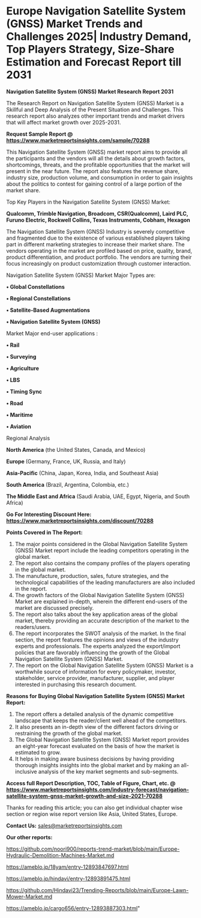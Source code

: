 # Europe Navigation Satellite System (GNSS) Market Trends and Challenges 2025| Industry Demand, Top Players Strategy, Size-Share Estimation and Forecast Report till 2031

<strong>Navigation Satellite System (GNSS) Market Research Report 2031</strong>

The Research Report on Navigation Satellite System (GNSS) Market is a Skillful and Deep Analysis of the Present Situation and Challenges. This research report also analyzes other important trends and market drivers that will affect market growth over 2025-2031.

<strong>Request Sample Report @ <a href=https://www.marketreportsinsights.com/sample/70288>https://www.marketreportsinsights.com/sample/70288</a></strong>

This Navigation Satellite System (GNSS) market report aims to provide all the participants and the vendors will all the details about growth factors, shortcomings, threats, and the profitable opportunities that the market will present in the near future. The report also features the revenue share, industry size, production volume, and consumption in order to gain insights about the politics to contest for gaining control of a large portion of the market share.

Top Key Players in the Navigation Satellite System (GNSS) Market:

<strong>Qualcomm, Trimble Navigation, Broadcom, CSR(Qualcomm), Laird PLC, Furuno Electric, Rockwell Collins, Texas Instruments, Cobham, Hexagon</strong>

The Navigation Satellite System (GNSS) Industry is severely competitive and fragmented due to the existence of various established players taking part in different marketing strategies to increase their market share. The vendors operating in the market are profiled based on price, quality, brand, product differentiation, and product portfolio. The vendors are turning their focus increasingly on product customization through customer interaction.

Navigation Satellite System (GNSS) Market Major Types are:

<strong>• Global Constellations

• Regional Constellations

• Satellite-Based Augmentations

• Navigation Satellite System (GNSS)</strong>

Market Major end-user applications :

<strong>• Rail

• Surveying

• Agriculture

• LBS

• Timing Sync

• Road

• Maritime

• Aviation</strong>

Regional Analysis

</u><strong><b>North America</b></strong> (the United States, Canada, and Mexico)

<strong><b>Europe </b></strong>(Germany, France, UK, Russia, and Italy)

<strong><b>Asia-Pacific</b></strong> (China, Japan, Korea, India, and Southeast Asia)

<strong><b>South America</b></strong> (Brazil, Argentina, Colombia, etc.)

<strong><b>The Middle East and Africa</b></strong> (Saudi Arabia, UAE, Egypt, Nigeria, and South Africa)

<strong>Go For Interesting Discount Here: <a href=https://www.marketreportsinsights.com/discount/70288>https://www.marketreportsinsights.com/discount/70288</a></strong>

<strong>Points Covered in The Report:</strong>
<ol>
  <li>The major points considered in the Global Navigation Satellite System (GNSS) Market report include the leading competitors operating in the global market.</li>
  <li>The report also contains the company profiles of the players operating in the global market.</li>
  <li>The manufacture, production, sales, future strategies, and the technological capabilities of the leading manufacturers are also included in the report.</li>
  <li>The growth factors of the Global Navigation Satellite System (GNSS) Market are explained in-depth, wherein the different end-users of the market are discussed precisely.</li>
  <li>The report also talks about the key application areas of the global market, thereby providing an accurate description of the market to the readers/users.</li>
  <li>The report incorporates the SWOT analysis of the market. In the final section, the report features the opinions and views of the industry experts and professionals. The experts analyzed the export/import policies that are favorably influencing the growth of the Global Navigation Satellite System (GNSS) Market.</li>
  <li>The report on the Global Navigation Satellite System (GNSS) Market is a worthwhile source of information for every policymaker, investor, stakeholder, service provider, manufacturer, supplier, and player interested in purchasing this research document.</li>
</ol>
<strong>Reasons for Buying Global Navigation Satellite System (GNSS) Market Report:</strong>

<ol>
  <li>The report offers a detailed analysis of the dynamic competitive landscape that keeps the reader/client well ahead of the competitors.</li>
  <li>It also presents an in-depth view of the different factors driving or restraining the growth of the global market.</li>
  <li>The Global Navigation Satellite System (GNSS) Market report provides an eight-year forecast evaluated on the basis of how the market is estimated to grow.</li>
  <li>It helps in making aware business decisions by having providing thorough insights insights into the global market and by making an all-inclusive analysis of the key market segments and sub-segments.</li>
</ol>
<strong>Access full Report Description, TOC, Table of Figure, Chart, etc. @ <a href=https://www.marketreportsinsights.com/industry-forecast/navigation-satellite-system-gnss-market-growth-and-size-2021-70288>https://www.marketreportsinsights.com/industry-forecast/navigation-satellite-system-gnss-market-growth-and-size-2021-70288</a></strong>


Thanks for reading this article; you can also get individual chapter wise section or region wise report version like Asia, United States, Europe.

<strong>Contact Us:</strong>
sales@marketreportsinsights.com

<strong>Our other reports:</strong>

<a href=https://github.com/noori900/reports-trend-market/blob/main/Europe-Hydraulic-Demolition-Machines-Market.md>https://github.com/noori900/reports-trend-market/blob/main/Europe-Hydraulic-Demolition-Machines-Market.md</a>

<a href=https://ameblo.jp/18yam/entry-12893847697.html>https://ameblo.jp/18yam/entry-12893847697.html</a>

<a href=https://ameblo.jp/hindavi/entry-12893891475.html>https://ameblo.jp/hindavi/entry-12893891475.html</a>

<a href=https://github.com/Hindavi23/Trending-Reports/blob/main/Europe-Lawn-Mower-Market.md>https://github.com/Hindavi23/Trending-Reports/blob/main/Europe-Lawn-Mower-Market.md</a>

<a href=https://ameblo.jp/cargo656/entry-12893887303.html>https://ameblo.jp/cargo656/entry-12893887303.html</a>"
